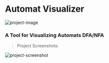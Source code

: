 # **Automat Visualizer**

<img src="https://i.postimg.cc/ZKGfjJ0G/Capture-JPG2.jpg" alt="project-image">

### A Tool for Visualizing Automats DFA/NFA

> Project Screenshots:

<img src="https://i.postimg.cc/N0MpjFnr/Capture.jpg" alt="project-screenshot">
